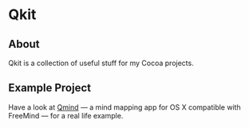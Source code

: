 # Qkit

## About
Qkit is a collection of useful stuff for my Cocoa projects.

## Example Project
Have a look at [Qmind](https://github.com/qvacua/qmind) — a mind mapping app for OS X compatible with FreeMind — for a real life example.

